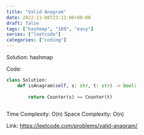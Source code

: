```yaml
---
title: "Valid Anagram"
date: 2022-11-08T23:12:06+08:00
draft: false
tags: ["hashmap", "169", "easy"]
series: ["leetcode"]
categories: ["coding"]
---
```



Solution: hashmap

Code:
```python
class Solution:
    def isAnagram(self, s: str, t: str) -> bool:
        
        return Counter(s) == Counter(t)
    
```

Time Complexity: O(n)
Space Complexity: O(n)

Link: https://leetcode.com/problems/valid-anagram/